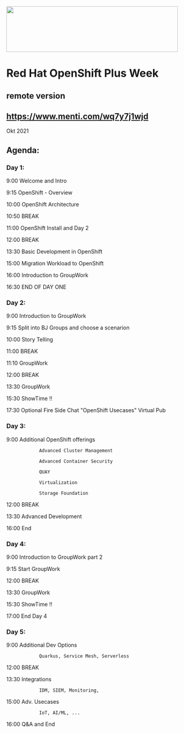 <img src="https://github.com/alfbach/OCP_Arch/blob/master/logo.png" width="450" height="120">


# Red Hat OpenShift Plus Week
## remote version

## https://www.menti.com/wq7y7j1wjd

Okt 2021

## Agenda:


### Day 1:

9:00		Welcome and Intro

9:15		OpenShift - Overview

10:00		OpenShift Architecture

10:50		BREAK		

11:00		OpenShift Install and Day 2

12:00		BREAK

13:30		Basic Development in OpenShift

15:00		Migration Workload to OpenShift

16:00		Introduction to GroupWork

16:30		END OF DAY ONE

### Day 2:

9:00		Introduction to GroupWork

9:15		Split into BJ Groups and choose a scenarion 	

10:00		Story Telling

11:00		BREAK

11:10		GroupWork

12:00		BREAK

13:30		GroupWork

15:30		ShowTime !!

17:30		Optional Fire Side Chat "OpenShift Usecases" Virtual Pub

### Day 3:

9:00		Additional OpenShift offerings

				Advanced Cluster Management

				Advanced Container Security

				QUAY

				Virtualization

				Storage Foundation

12:00		BREAK

13:30		Advanced Development

16:00		End

### Day 4:

9:00		Introduction to GroupWork part 2

9:15		Start GroupWork 	

12:00		BREAK

13:30		GroupWork

15:30		ShowTime !!

17:00		End Day 4

### Day 5:

9:00		Additional Dev Options

		 		Quarkus, Service Mesh, Serverless

12:00		BREAK

13:30		Integrations

				IDM, SIEM, Monitoring,

15:00		Adv. Usecases

				IoT, AI/ML, ...

16:00		Q&A and End 
